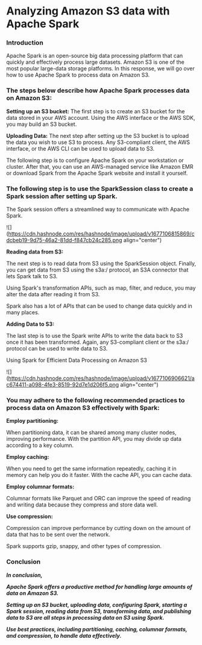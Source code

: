# Analyzing Amazon S3 data with Apache Spark

### Introduction

Apache Spark is an open-source big data processing platform that can quickly and effectively process large datasets. Amazon S3 is one of the most popular large-data storage platforms. In this response, we will go over how to use Apache Spark to process data on Amazon S3.

### The steps below describe how Apache Spark processes data on Amazon S3:

**Setting up an S3 bucket:** The first step is to create an S3 bucket for the data stored in your AWS account. Using the AWS interface or the AWS SDK, you may build an S3 bucket.

**Uploading Data:** The next step after setting up the S3 bucket is to upload the data you wish to use S3 to process. Any S3-compliant client, the AWS interface, or the AWS CLI can be used to upload data to S3.

The following step is to configure Apache Spark on your workstation or cluster. After that, you can use an AWS-managed service like Amazon EMR or download Spark from the Apache Spark website and install it yourself.

### The following step is to use the SparkSession class to create a Spark session after setting up Spark.

The Spark session offers a streamlined way to communicate with Apache Spark.

![](https://cdn.hashnode.com/res/hashnode/image/upload/v1677106815869/cdcbeb19-9d75-46a2-81dd-f847cb24c285.png align="center")

**Reading data from S3:**

The next step is to read data from S3 using the SparkSession object. Finally, you can get data from S3 using the s3a:/ protocol, an S3A connector that lets Spark talk to S3.

Using Spark's transformation APIs, such as map, filter, and reduce, you may alter the data after reading it from S3.

Spark also has a lot of APIs that can be used to change data quickly and in many places.

**Adding Data to S3:** 

The last step is to use the Spark write APIs to write the data back to S3 once it has been transformed. Again, any S3-compliant client or the s3a:/ protocol can be used to write data to S3.

Using Spark for Efficient Data Processing on Amazon S3

![](https://cdn.hashnode.com/res/hashnode/image/upload/v1677106906621/ac674411-a098-4fe3-8519-92d7e1d206f5.png align="center")

### You may adhere to the following recommended practices to process data on Amazon S3 effectively with Spark:

**Employ partitioning:**

When partitioning data, it can be shared among many cluster nodes, improving performance. With the partition API, you may divide up data according to a key column.

**Employ caching:** 

When you need to get the same information repeatedly, caching it in memory can help you do it faster. With the cache API, you can cache data.

**Employ columnar formats:** 

Columnar formats like Parquet and ORC can improve the speed of reading and writing data because they compress and store data well.

**Use compression:** 

Compression can improve performance by cutting down on the amount of data that has to be sent over the network.

Spark supports gzip, snappy, and other types of compression.

### Conclusion

***In conclusion,***

***Apache Spark offers a productive method for handling large amounts of data on Amazon S3.***

***Setting up an S3 bucket, uploading data, configuring Spark, starting a Spark session, reading data from S3, transforming data, and publishing data to S3 are all steps in processing data on S3 using Spark.***

***Use best practices, including partitioning, caching, columnar formats, and compression, to handle data effectively.***